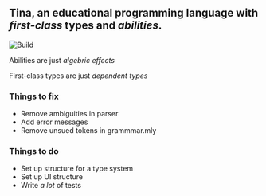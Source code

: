 
## Tina, an educational programming language with *first-class* types and *abilities*.

![Build](https://github.com/ebresafegaga/tina/actions/workflows/test.yml/badge.svg)

Abilities are just *algebric effects*

First-class types are just *dependent types*

### Things to fix

- Remove ambiguities in parser 
- Add error messages 
- Remove unsued tokens in grammmar.mly 

### Things to do 
- Set up structure for a type system
- Set up UI structure
- Write _a lot_ of tests

